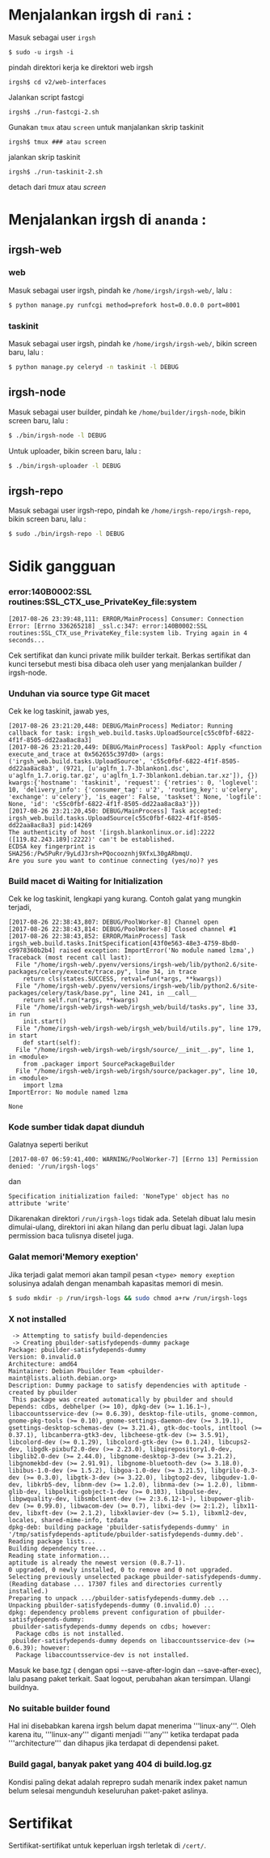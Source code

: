 


# Menjalankan irgsh di `rani` :

Masuk sebagai user `irgsh`

    $ sudo -u irgsh -i

pindah direktori kerja ke direktori web irgsh

    irgsh$ cd v2/web-interfaces

Jalankan script fastcgi

    irgsh$ ./run-fastcgi-2.sh

Gunakan `tmux` atau `screen` untuk manjalankan skrip taskinit

    irgsh$ tmux ### atau screen

jalankan skrip taskinit

    irgsh$ ./run-taskinit-2.sh

detach dari *tmux* atau *screen*


# Menjalankan irgsh di `ananda` :

## irgsh-web

### web

Masuk sebagai user irgsh, pindah ke `/home/irgsh/irgsh-web/`, lalu :

```bash
$ python manage.py runfcgi method=prefork host=0.0.0.0 port=8001
```

### taskinit

Masuk sebagai user irgsh, pindah ke `/home/irgsh/irgsh-web/`, bikin screen baru, lalu :

```bash
$ python manage.py celeryd -n taskinit -l DEBUG
```

## irgsh-node

Masuk sebagai user builder, pindah ke `/home/builder/irgsh-node`, bikin screen baru, lalu :

```bash
$ ./bin/irgsh-node -l DEBUG
```

Untuk uploader, bikin screen baru, lalu :

```bash
$ ./bin/irgsh-uploader -l DEBUG
```

## irgsh-repo
Masuk sebagai user irgsh-repo, pindah ke `/home/irgsh-repo/irgsh-repo`, bikin screen baru, lalu :

```bash
$ sudo ./bin/irgsh-repo -l DEBUG
```


# Sidik gangguan

### error:140B0002:SSL routines:SSL_CTX_use_PrivateKey_file:system

```
[2017-08-26 23:39:48,111: ERROR/MainProcess] Consumer: Connection Error: [Errno 336265218] _ssl.c:347: error:140B0002:SSL routines:SSL_CTX_use_PrivateKey_file:system lib. Trying again in 4 seconds...
```

Cek sertifikat dan kunci private milik builder terkait. Berkas sertifikat dan kunci tersebut mesti bisa dibaca oleh user yang menjalankan builder / irgsh-node.

### Unduhan via source type Git macet

Cek ke log taskinit, jawab yes, 

```
[2017-08-26 23:21:20,448: DEBUG/MainProcess] Mediator: Running callback for task: irgsh_web.build.tasks.UploadSource[c55c0fbf-6822-4f1f-8505-dd22aa8ac8a3]
[2017-08-26 23:21:20,449: DEBUG/MainProcess] TaskPool: Apply <function execute_and_trace at 0x562655c397d0> (args:('irgsh_web.build.tasks.UploadSource', 'c55c0fbf-6822-4f1f-8505-dd22aa8ac8a3', (9721, [u'aglfn_1.7-3blankon1.dsc', u'aglfn_1.7.orig.tar.gz', u'aglfn_1.7-3blankon1.debian.tar.xz']), {}) kwargs:{'hostname': 'taskinit', 'request': {'retries': 0, 'loglevel': 10, 'delivery_info': {'consumer_tag': u'2', 'routing_key': u'celery', 'exchange': u'celery'}, 'is_eager': False, 'taskset': None, 'logfile': None, 'id': 'c55c0fbf-6822-4f1f-8505-dd22aa8ac8a3'}})
[2017-08-26 23:21:20,450: DEBUG/MainProcess] Task accepted: irgsh_web.build.tasks.UploadSource[c55c0fbf-6822-4f1f-8505-dd22aa8ac8a3] pid:14269
The authenticity of host '[irgsh.blankonlinux.or.id]:2222 ([119.82.243.189]:2222)' can't be established.
ECDSA key fingerprint is SHA256:/Pw5PuRr/9yLdJ3rsh+PQocooznhj9XfxL30gARbmqU.
Are you sure you want to continue connecting (yes/no)? yes
```

### Build macet di Waiting for Initialization

Cek ke log taskinit, lengkapi yang kurang. Contoh galat yang mungkin terjadi, 

```
[2017-08-26 22:38:43,807: DEBUG/PoolWorker-8] Channel open
[2017-08-26 22:38:43,814: DEBUG/PoolWorker-8] Closed channel #1
[2017-08-26 22:38:43,852: ERROR/MainProcess] Task irgsh_web.build.tasks.InitSpecification[43f0e563-48e3-4759-8bd0-c9978360b2b4] raised exception: ImportError('No module named lzma',)
Traceback (most recent call last):
  File "/home/irgsh-web/.pyenv/versions/irgsh-web/lib/python2.6/site-packages/celery/execute/trace.py", line 34, in trace
    return cls(states.SUCCESS, retval=fun(*args, **kwargs))
  File "/home/irgsh-web/.pyenv/versions/irgsh-web/lib/python2.6/site-packages/celery/task/base.py", line 241, in __call__
    return self.run(*args, **kwargs)
  File "/home/irgsh-web/irgsh-web/irgsh_web/build/tasks.py", line 33, in run
    init.start()
  File "/home/irgsh-web/irgsh-web/irgsh_web/build/utils.py", line 179, in start
    def start(self):
  File "/home/irgsh-web/irgsh-web/irgsh/source/__init__.py", line 1, in <module>
    from .packager import SourcePackageBuilder
  File "/home/irgsh-web/irgsh-web/irgsh/source/packager.py", line 10, in <module>
    import lzma
ImportError: No module named lzma

None
```

### Kode sumber tidak dapat diunduh

Galatnya seperti berikut

```
[2017-08-07 06:59:41,400: WARNING/PoolWorker-7] [Errno 13] Permission denied: '/run/irgsh-logs'
```
dan 
```
Specification initialization failed: 'NoneType' object has no attribute 'write'
```

Dikarenakan direktori `/run/irgsh-logs` tidak ada. Setelah dibuat lalu mesin dimulai-ulang, direktori ini akan hilang dan perlu dibuat lagi. Jalan lupa permission baca tulisnya disetel juga.

### Galat memori'Memory exeption'

Jika terjadi galat memori akan tampil pesan `<type> memory exeption ` solusinya adalah dengan menambah kapasitas memori di mesin.

```bash
$ sudo mkdir -p /run/irgsh-logs && sudo chmod a+rw /run/irgsh-logs
```


### X not installed

```
 -> Attempting to satisfy build-dependencies
 -> Creating pbuilder-satisfydepends-dummy package
Package: pbuilder-satisfydepends-dummy
Version: 0.invalid.0
Architecture: amd64
Maintainer: Debian Pbuilder Team <pbuilder-maint@lists.alioth.debian.org>
Description: Dummy package to satisfy dependencies with aptitude - created by pbuilder
 This package was created automatically by pbuilder and should
Depends: cdbs, debhelper (>= 10), dpkg-dev (>= 1.16.1~), libaccountsservice-dev (>= 0.6.39), desktop-file-utils, gnome-common, gnome-pkg-tools (>= 0.10), gnome-settings-daemon-dev (>= 3.19.1), gsettings-desktop-schemas-dev (>= 3.21.4), gtk-doc-tools, intltool (>= 0.37.1), libcanberra-gtk3-dev, libcheese-gtk-dev (>= 3.5.91), libcolord-dev (>= 0.1.29), libcolord-gtk-dev (>= 0.1.24), libcups2-dev, libgdk-pixbuf2.0-dev (>= 2.23.0), libgirepository1.0-dev, libglib2.0-dev (>= 2.44.0), libgnome-desktop-3-dev (>= 3.21.2), libgnomekbd-dev (>= 2.91.91), libgnome-bluetooth-dev (>= 3.18.0), libibus-1.0-dev (>= 1.5.2), libgoa-1.0-dev (>= 3.21.5), libgrilo-0.3-dev (>= 0.3.0), libgtk-3-dev (>= 3.22.0), libgtop2-dev, libgudev-1.0-dev, libkrb5-dev, libnm-dev (>= 1.2.0), libnma-dev (>= 1.2.0), libmm-glib-dev, libpolkit-gobject-1-dev (>= 0.103), libpulse-dev, libpwquality-dev, libsmbclient-dev (>= 2:3.6.12-1~), libupower-glib-dev (>= 0.99.0), libwacom-dev (>= 0.7), libxi-dev (>= 2:1.2), libx11-dev, libxft-dev (>= 2.1.2), libxklavier-dev (>= 5.1), libxml2-dev, locales, shared-mime-info, tzdata
dpkg-deb: building package 'pbuilder-satisfydepends-dummy' in '/tmp/satisfydepends-aptitude/pbuilder-satisfydepends-dummy.deb'.
Reading package lists...
Building dependency tree...
Reading state information...
aptitude is already the newest version (0.8.7-1).
0 upgraded, 0 newly installed, 0 to remove and 0 not upgraded.
Selecting previously unselected package pbuilder-satisfydepends-dummy.
(Reading database ... 17307 files and directories currently installed.)
Preparing to unpack .../pbuilder-satisfydepends-dummy.deb ...
Unpacking pbuilder-satisfydepends-dummy (0.invalid.0) ...
dpkg: dependency problems prevent configuration of pbuilder-satisfydepends-dummy:
 pbuilder-satisfydepends-dummy depends on cdbs; however:
  Package cdbs is not installed.
 pbuilder-satisfydepends-dummy depends on libaccountsservice-dev (>= 0.6.39); however:
  Package libaccountsservice-dev is not installed.
```

Masuk ke base.tgz ( dengan opsi --save-after-login dan --save-after-exec), lalu pasang paket terkait. Saat logout, perubahan akan tersimpan. Ulangi buildnya.

### No suitable builder found

Hal ini disebabkan karena irgsh belum dapat menerima '''linux-any'''. Oleh karena itu, '''linux-any''' diganti menjadi '''any''' ketika terdapat pada '''architecture''' dan dihapus jika terdapat di dependensi paket.

### Build gagal, banyak paket yang 404 di build.log.gz

Kondisi paling dekat adalah reprepro sudah menarik index paket namun belum selesai mengunduh keseluruhan paket-paket aslinya.


# Sertifikat

Sertifikat-sertifikat untuk keperluan irgsh terletak di `/cert/`.
